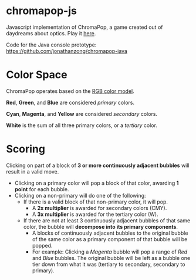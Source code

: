 chromapop-js
============

Javascript implementation of ChromaPop, a game created out of daydreams about optics. Play it [here](http://jonathanzong.com/chromapop/).

Code for the Java console prototype: https://github.com/jonathanzong/chromapop-java

# Color Space

ChromaPop operates based on the [RGB color model](http://en.wikipedia.org/wiki/RGB_color_model).

__Red__, __Green__, and __Blue__ are considered *primary* colors.

__Cyan__, __Magenta__, and __Yellow__ are considered *secondary* colors.

__White__ is the sum of all three primary colors, or a *tertiary* color.

# Scoring

Clicking on part of a block of __3 or more continuously adjacent bubbles__ will result in a valid move.

- Clicking on a primary color will pop a block of that color, awarding __1 point__ for each bubble.
- Clicking on a non-primary will do one of the following:
  - If there is a valid block of that non-primary color, it will pop.
      - A __2x multiplier__ is awarded for secondary colors (CMY).
      - A __3x multiplier__ is awarded for the tertiary color (W).
  - If there are not at least 3 continuously adjacent bubbles of that same color, the bubble will __decompose into its primary components__.
      - A blocks of continuously adjacent bubbles to the original bubble of the same color as a primary component of that bubble will be popped.
      - For example: Clicking a *Magenta* bubble will pop a range of *Red* and *Blue* bubbles. The original bubble will be left as a bubble one tier down from what it was (tertiary to secondary, secondary to primary).
